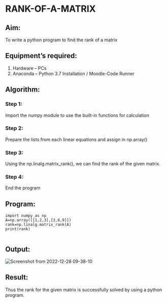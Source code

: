 # RANK-OF-A-MATRIX
## Aim:
To write a python program to find the rank of a matrix
## Equipment’s required:
1. 	Hardware – PCs
2. 	Anaconda – Python 3.7 Installation / Moodle-Code Runner
## Algorithm:

### Step 1:
Import the numpy module to use the built-in functions for calculation

### Step 2: 
Prepare the lists from each linear equations and assign in np.array()

### Step 3: 
Using the np.linalg.matrix_rank(), we can find the rank of the given matrix.

### Step 4: 
End the program

## Program:
```
import numpy as np
A=np.array([[1,2,3],[3,6,9]])
rank=np.linalg.matrix_rank(A)
print(rank)


```

## Output:

![Screenshot from 2022-12-28 09-38-10](https://user-images.githubusercontent.com/120550359/209755904-5952b2e7-1750-4603-a528-02eb0a82c945.png)

## Result:
Thus the rank for the given matrix is successfully solved by  using a python program.

